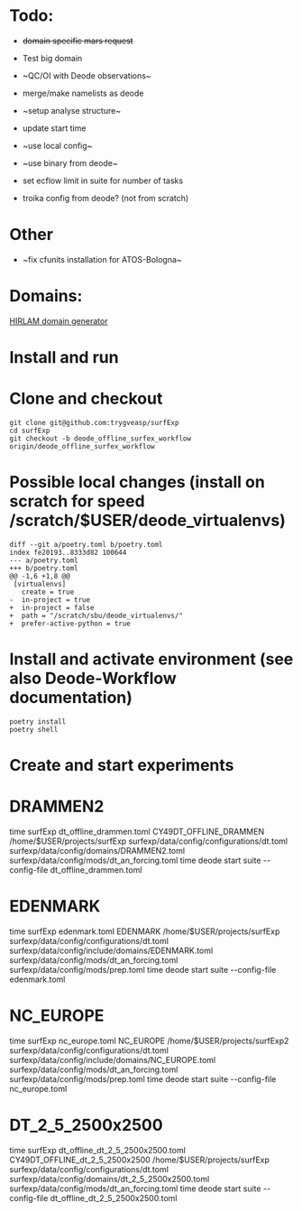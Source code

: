 

# Todo: 
- ~~domain specific mars request~~
- Test big domain
- ~QC/OI with Deode observations~
- merge/make namelists as deode
- ~setup analyse structure~
- update start time
- ~use local config~
- ~use binary from deode~
- set ecflow limit in suite for number of tasks

- troika config from deode? (not from scratch)

# Other
 - ~fix cfunits installation for ATOS-Bologna~


# Domains:
[HIRLAM domain generator](https://hirlam.github.io/nwptools/domain.html)


# Install and run

# Clone and checkout

```
git clone git@github.com:trygveasp/surfExp
cd surfExp
git checkout -b deode_offline_surfex_workflow origin/deode_offline_surfex_workflow
```

# Possible local changes (install on scratch for speed /scratch/$USER/deode_virtualenvs)

```
diff --git a/poetry.toml b/poetry.toml
index fe20193..8333d82 100644
--- a/poetry.toml
+++ b/poetry.toml
@@ -1,6 +1,8 @@
 [virtualenvs]
   create = true
-  in-project = true
+  in-project = false
+  path = "/scratch/sbu/deode_virtualenvs/"
+  prefer-active-python = true
```

# Install and activate environment (see also Deode-Workflow documentation)

```
poetry install
poetry shell
```

# Create and start experiments

# DRAMMEN2
time surfExp dt_offline_drammen.toml CY49DT_OFFLINE_DRAMMEN /home/$USER/projects/surfExp surfexp/data/config/configurations/dt.toml surfexp/data/config/domains/DRAMMEN2.toml surfexp/data/config/mods/dt_an_forcing.toml
time deode start suite --config-file dt_offline_drammen.toml

# EDENMARK
time surfExp edenmark.toml EDENMARK /home/$USER/projects/surfExp surfexp/data/config/configurations/dt.toml surfexp/data/config/include/domains/EDENMARK.toml surfexp/data/config/mods/dt_an_forcing.toml surfexp/data/config/mods/prep.toml 
time deode start suite --config-file edenmark.toml

# NC_EUROPE
time surfExp nc_europe.toml NC_EUROPE /home/$USER/projects/surfExp2 surfexp/data/config/configurations/dt.toml surfexp/data/config/include/domains/NC_EUROPE.toml surfexp/data/config/mods/dt_an_forcing.toml surfexp/data/config/mods/prep.toml
time deode start suite --config-file nc_europe.toml 

# DT_2_5_2500x2500
time surfExp dt_offline_dt_2_5_2500x2500.toml CY49DT_OFFLINE_dt_2_5_2500x2500 /home/$USER/projects/surfExp surfexp/data/config/configurations/dt.toml surfexp/data/config/domains/dt_2_5_2500x2500.toml surfexp/data/config/mods/dt_an_forcing.toml
time deode start suite --config-file dt_offline_dt_2_5_2500x2500.toml
